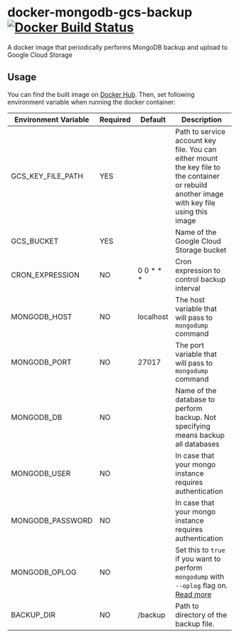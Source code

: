 # docker-mongodb-gcs-backup [![Docker Build Status](https://img.shields.io/docker/build/takemetour/mongodb-gcs-backup.svg)](https://hub.docker.com/r/takemetour/mongodb-gcs-backup)

A docker image that periodically performs MongoDB backup and upload to Google Cloud Storage

## Usage

You can find the built image on [Docker Hub](https://hub.docker.com/r/takemetour/mongodb-gcs-backup). Then, set following environment variable when running the docker container:

| Environment Variable | Required | Default | Description |
| --- | --- | --- | --- |
| GCS_KEY_FILE_PATH | YES |  | Path to service account key file. You can either mount the key file to the container or rebuild another image with key file using this image |
| GCS_BUCKET | YES |  | Name of the Google Cloud Storage bucket |
| CRON_EXPRESSION | NO | 0 0 \* \* \* | Cron expression to control backup interval |
| MONGODB_HOST | NO | localhost | The host variable that will pass to `mongodump` command |
| MONGODB_PORT | NO | 27017 | The port variable that will pass to `mongodump` command |
| MONGODB_DB | NO |  | Name of the database to perform backup. Not specifying means backup all databases |
| MONGODB_USER | NO |  | In case that your mongo instance requires authentication |
| MONGODB_PASSWORD | NO |  | In case that your mongo instance requires authentication |
| MONGODB_OPLOG | NO | | Set this to `true` if you want to perform `mongodump` with `--oplog` flag on. [Read more](https://docs.mongodb.com/v3.4/reference/program/mongodump/#cmdoption-oplog) |
| BACKUP_DIR | NO | /backup | Path to directory of the backup file. |
